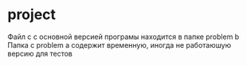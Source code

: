 # project
Файл с с основной версией програмы находится в папке problem b
Папка с problem a содержит временную, иногда не работаюшую версию для тестов
